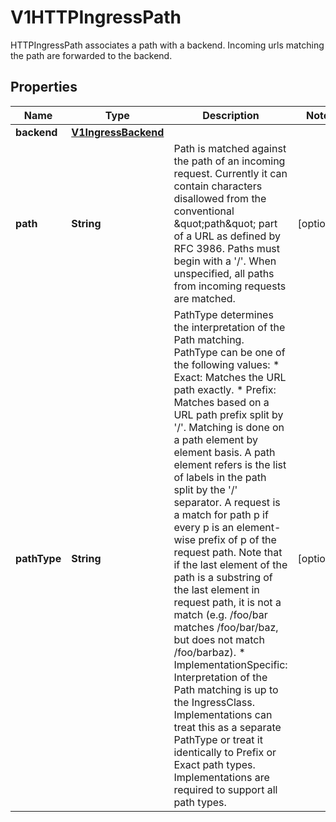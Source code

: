 

# V1HTTPIngressPath

HTTPIngressPath associates a path with a backend. Incoming urls matching the path are forwarded to the backend.
## Properties

Name | Type | Description | Notes
------------ | ------------- | ------------- | -------------
**backend** | [**V1IngressBackend**](V1IngressBackend.md) |  | 
**path** | **String** | Path is matched against the path of an incoming request. Currently it can contain characters disallowed from the conventional \&quot;path\&quot; part of a URL as defined by RFC 3986. Paths must begin with a &#39;/&#39;. When unspecified, all paths from incoming requests are matched. |  [optional]
**pathType** | **String** | PathType determines the interpretation of the Path matching. PathType can be one of the following values: * Exact: Matches the URL path exactly. * Prefix: Matches based on a URL path prefix split by &#39;/&#39;. Matching is   done on a path element by element basis. A path element refers is the   list of labels in the path split by the &#39;/&#39; separator. A request is a   match for path p if every p is an element-wise prefix of p of the   request path. Note that if the last element of the path is a substring   of the last element in request path, it is not a match (e.g. /foo/bar   matches /foo/bar/baz, but does not match /foo/barbaz). * ImplementationSpecific: Interpretation of the Path matching is up to   the IngressClass. Implementations can treat this as a separate PathType   or treat it identically to Prefix or Exact path types. Implementations are required to support all path types. |  [optional]



